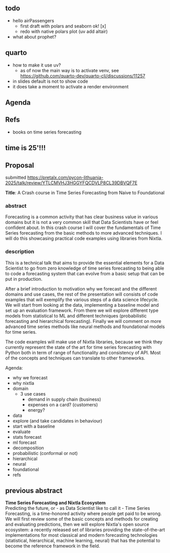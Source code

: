 ## todo

- hello airPassengers
  - first draft with polars and seaborn ok! [x]
  - redo with native polars plot (uv add altair)
- what about prophet?
## quarto

- how to make it use uv?
    - as of now the main way is to activate venv, see https://github.com/quarto-dev/quarto-cli/discussions/11257
- in slides default is not to show code
- it does take a moment to activate a render environment

## Agenda
## Refs
- books on time series forecasting

## time is 25'!!!

## Proposal

submitted https://pretalx.com/pycon-lithuania-2025/talk/review/YTLCMVHJ3HGGYFQCDVLP8CL39DBVQF7E

**Title**: A Crash course in Time Series Forecasting from Naive to Foundational

### abstract
Forecasting is a common activity that has clear business value in various domains but it is not a very common skill that Data Scientists have or feel confident about. In this crash course I will cover the fundamentals of Time Series forecasting from the basic methods to more advanced techniques. I will do this showcasing practical code examples using libraries from Nixtla.
### description
This is a technical talk that aims to provide the essential elements for a Data Scientist to go from zero knowledge of time series forecasting to being able to code a forecasting system that can evolve from a basic setup that can be put in production.

After a brief introduction to motivation why we forecast and the different domains and use cases, the rest of the presentation will consists of code examples that will exemplify the various steps of a data science lifecycle. We will start from looking at the data, implementing a baseline model and set up an evaluation framework. From there we will explore different type models from statistical to ML and different techniques (probabilistic forecasting and hierarchical forecasting). Finally we will comment on more advanced time series methods like neural methods and foundational models for time series.

The code examples will make use of Nixtla libraries, because we think they currently represent the state of the art for time series forecasting with Python both in term of range of functionality and consistency of API. Most of the concepts and techniques can translate to other frameworks.




Agenda:
- why we forecast
- why nixtla
- domain
	- 3 use cases
		- demand in supply chain (business)
		- expenses on a card? (customers)
		- energy?
- data
- explore (and take candidates in behaviour)
- start with a baseline
- evaluate
- stats forecast
- ml forecast
- decomposition
- probabilistic (conformal or not)
- hierarchical
- neural
- foundational
- refs


## previous abstract

**Time Series Forecasting and Nixtla Ecosystem**  
Predicting the future, or - as Data Scientist like to call it - Time Series Forecasting, is a time-honored activity where people get paid to be wrong.  
We will first review some of the basic concepts and methods for creating and evaluating predictions, then we will explore Nixtla's open source ecosystem: a recently released set of libraries providing the state-of-the-art implementations for most classical and modern forecasting technologies (statistical, hierarchical, machine learning, neural) that has the potential to become the reference framework in the field.